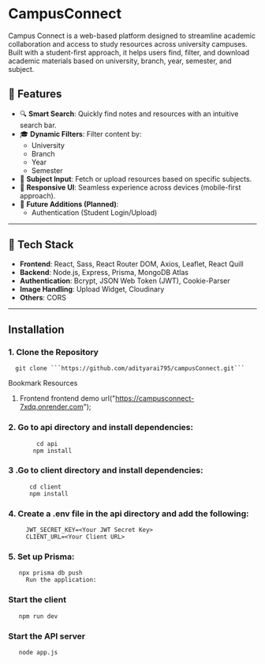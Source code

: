 # CampusConnect

Campus Connect is a web-based platform designed to streamline academic collaboration and access to study resources across university campuses. Built with a student-first approach, it helps users find, filter, and download academic materials based on university, branch, year, semester, and subject.


## 🚀 Features

- 🔍 **Smart Search**: Quickly find notes and resources with an intuitive search bar.
- 🎓 **Dynamic Filters**: Filter content by:
  - University
  - Branch
  - Year
  - Semester
- 📘 **Subject Input**: Fetch or upload resources based on specific subjects.
- 📱 **Responsive UI**: Seamless experience across devices (mobile-first approach).
- 🧠 **Future Additions (Planned)**:
  - Authentication (Student Login/Upload)

---

## 🧰 Tech Stack

- **Frontend**: React, Sass, React Router DOM, Axios, Leaflet, React Quill
- **Backend**: Node.js, Express, Prisma, MongoDB Atlas
- **Authentication**: Bcrypt, JSON Web Token (JWT), Cookie-Parser
- **Image Handling**: Upload Widget, Cloudinary
- **Others**: CORS

--- 

## Installation

### 1. Clone the Repository
      git clone ```https://github.com/adityarai795/campusConnect.git```

Bookmark Resources
1. Frontend
      frontend demo url("https://campusconnect-7xdq.onrender.com");

### 2. Go to api directory and install dependencies:

```     cd Easy Estate Finder 
        cd api 
       npm install
 ```
      
### 3 .Go to client directory and install dependencies:

   ```    cd Easy Estate Finder 
         cd client 
         npm install 
   ```

### 4. Create a .env file in the api directory and add the following:
```    DATABASE_URL=<Your MongoDB Atlas URL> 
     JWT_SECRET_KEY=<Your JWT Secret Key>   
     CLIENT_URL=<Your Client URL>
 ```

### 5. Set up Prisma:

 ```     cd api   
    npx prisma db push 
      Run the application:
```

### Start the client
```  cd client 
   npm run dev 
```

      
### Start the API server
```  cd api  
   node app.js 
```